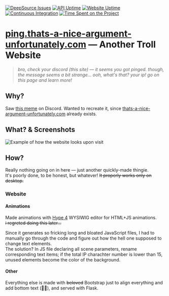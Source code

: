 [![DeepSource Issues](https://deepsource.io/gh/vapronva/ping_thats_a_nice_argument_unfortunately_dot_com-website.svg/?label=active+issues&show_trend=true&token=sTHrwnBgXcoCqblABKhyg6z9)](https://deepsource.io/gh/vapronva/ping_thats_a_nice_argument_unfortunately_dot_com-website/?ref=repository-badge)
[![API Uptime](https://status.vapronva.pw/api/v1/endpoints/websites-thatsaniceargumentunfortunatelly_ping-thats-a-nice-argument-unfortunately-dot-com-backend-url-direct/uptimes/7d/badge.svg)](https://status.vapronva.pw/endpoints/websites-thatsaniceargumentunfortunatelly_ping-thats-a-nice-argument-unfortunately-dot-com-backend-url-direct)
[![Website Uptime](https://status.vapronva.pw/api/v1/endpoints/websites-thatsaniceargumentunfortunatelly_ping-thats-a-nice-argument-unfortunately-dot-com-frontend-url-ping/uptimes/7d/badge.svg)](https://status.vapronva.pw/endpoints/websites-thatsaniceargumentunfortunatelly_ping-thats-a-nice-argument-unfortunately-dot-com-frontend-url-ping)
[![Continuous Integration](https://gitlab.vapronva.pw/vapronva/ping_thats_a_nice_argument_unfortunately_dot_com-website/badges/main/pipeline.svg)](https://gitlab.vapronva.pw/vapronva/ping_thats_a_nice_argument_unfortunately_dot_com-website/pipelines/latest)
[![Time Spent on the Project](https://wakapi.vapronva.pw/api/badge/vapronva/interval:any/project:ping_thats_a_nice_argument_unfortunately_dot_com-website)](https://wakapi.vapronva.pw/summary?project=ping_thats_a_nice_argument_unfortunately_dot_com-website&interval=any)

# **[ping.thats-a-nice-argument-unfortunately.com](https://ping.thats-a-nice-argument-unfortunately.com)** — Another Troll Website

> *bro, check your discord (this site) — it seems you got pinged. though, the message seems a bit strange... ooh, what's that? your ip! go on this page and learn more!*

## Why?

Saw [this meme](https://cdn.discordapp.com/attachments/953044259794214982/969732143741812766/-549.mp4) on Discord. Wanted to recreate it, since [thats-a-nice-argument-unfortunately.com](https://thats-a-nice-argument-unfortunately.com) already exists.

## What? & Screenshots

![Example of how the website looks upon visit](https://static.images.vapronva.pw/_websites/pingthatsaniceargumentunfortunatelydotcom/screenshot-example-mcsshadow.png)

## How?

Really nothing going on in here — just another quickly-made thingie.\
It's poorly done, to be honest, but whatever! ~~It properly works only on desktop.~~

### Website

#### Animations

Made animations with [Hype 4](https://tumult.com/hype/pro/) WYSIWIG editor for HTML+JS animations.\
~~i regreted doing this later...~~

Since it generates so fricking long and bloated JavaScript files, I had to manually go through the code and figure out how the hell one supposed to change text elements.\
The solution? In JS file declaring all scene parameters, rename corresponding text items; if the total IP charachter number is lower than 15, unused elements become the color of the background.

#### Other

Everything else is made with ~~beloved~~ Bootstrap just to align everything and add bottom text (🤷‍♀️), and served with Flask.
